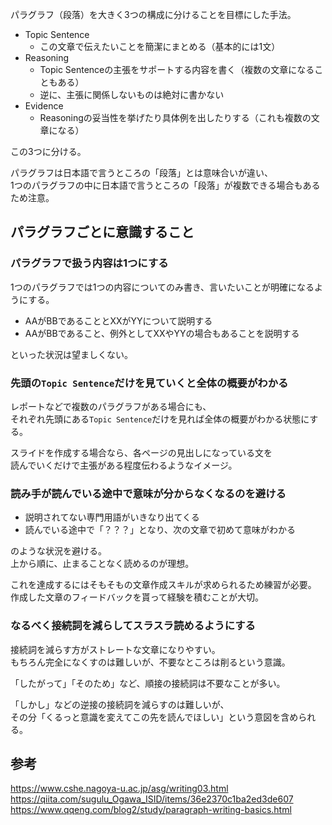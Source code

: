 パラグラフ（段落）を大きく3つの構成に分けることを目標にした手法。  

* Topic Sentence
  - この文章で伝えたいことを簡潔にまとめる（基本的には1文）
* Reasoning
  - Topic Sentenceの主張をサポートする内容を書く（複数の文章になることもある）
  - 逆に、主張に関係しないものは絶対に書かない
* Evidence
  - Reasoningの妥当性を挙げたり具体例を出したりする（これも複数の文章になる）

この3つに分ける。

パラグラフは日本語で言うところの「段落」とは意味合いが違い、  
1つのパラグラフの中に日本語で言うところの「段落」が複数できる場合もあるため注意。

## パラグラフごとに意識すること
### パラグラフで扱う内容は1つにする
1つのパラグラフでは1つの内容についてのみ書き、言いたいことが明確になるようにする。  

* AAがBBであることとXXがYYについて説明する
* AAがBBであること、例外としてXXやYYの場合もあることを説明する

といった状況は望ましくない。

### 先頭の`Topic Sentence`だけを見ていくと全体の概要がわかる
レポートなどで複数のパラグラフがある場合にも、  
それぞれ先頭にある`Topic Sentence`だけを見れば全体の概要がわかる状態にする。

スライドを作成する場合なら、各ページの見出しになっている文を  
読んでいくだけで主張がある程度伝わるようなイメージ。

### 読み手が読んでいる途中で意味が分からなくなるのを避ける
* 説明されてない専門用語がいきなり出てくる
* 読んでいる途中で「？？？」となり、次の文章で初めて意味がわかる

のような状況を避ける。  
上から順に、止まることなく読めるのが理想。

これを達成するにはそもそもの文章作成スキルが求められるため練習が必要。  
作成した文章のフィードバックを貰って経験を積むことが大切。

### なるべく接続詞を減らしてスラスラ読めるようにする
接続詞を減らす方がストレートな文章になりやすい。   
もちろん完全になくすのは難しいが、不要なところは削るという意識。

「したがって」「そのため」など、順接の接続詞は不要なことが多い。

「しかし」などの逆接の接続詞を減らすのは難しいが、  
その分「くるっと意識を変えてこの先を読んでほしい」という意図を含められる。

## 参考
<https://www.cshe.nagoya-u.ac.jp/asg/writing03.html>  
<https://qiita.com/sugulu_Ogawa_ISID/items/36e2370c1ba2ed3de607>  
<https://www.qqeng.com/blog2/study/paragraph-writing-basics.html>